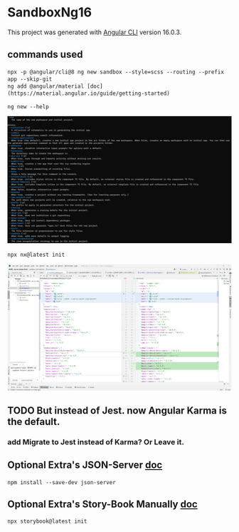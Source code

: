 # SandboxNg16

This project was generated with [Angular CLI](https://github.com/angular/angular-cli) version 16.0.3.

## commands used
```
npx -p @angular/cli@8 ng new sandbox --style=scss --routing --prefix app --skip-git
ng add @angular/material [doc](https://material.angular.io/guide/getting-started)
```

```
ng new --help
```
![alt text](./ANGULAR_CLI_NG_NEW.png "Logo Title Text 1")

```
npx nx@latest init
```
![alt text](./ANGULAR_CLI_NG__TO_NX_INIT_STANDALONE_NO_OPTIONS.png "Migration to NX standalone without any extra options")


## TODO But instead of Jest. now Angular Karma is the default.
### add Migrate to Jest instead of Karma? Or Leave it.

## Optional Extra's JSON-Server [doc](https://www.npmjs.com/package/json-server)
```
npm install --save-dev json-server
```

## Optional Extra's Story-Book Manually [doc](https://storybook.js.org/docs/react/get-started/install)
```
npx storybook@latest init
```
 
